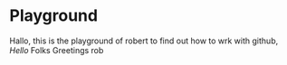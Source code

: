 # Playground
Hallo, this is the playground of robert to find out how to wrk with github,
*Hello*
Folks
Greetings rob
